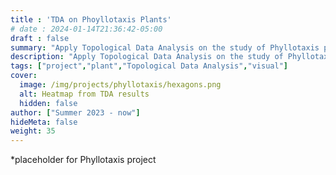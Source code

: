 ```yaml
---
title : 'TDA on Phoyllotaxis Plants'
# date : 2024-01-14T21:36:42-05:00
draft : false
summary: "Apply Topological Data Analysis on the study of Phyllotaxis plant patterns in Prof. Christophe Golé's lab"
description: "Apply Topological Data Analysis on the study of Phyllotaxis plant patterns in Prof. Christophe Golé's lab"
tags: ["project","plant","Topological Data Analysis","visual"]
cover:
  image: /img/projects/phyllotaxis/hexagons.png
  alt: Heatmap from TDA results
  hidden: false
author: ["Summer 2023 - now"]
hideMeta: false
weight: 35
---
```

*placeholder for Phyllotaxis project